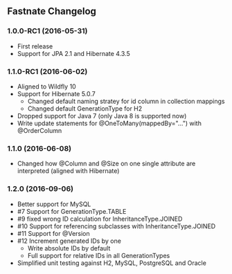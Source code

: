 Fastnate Changelog
------------------

### 1.0.0-RC1 (2016-05-31)
* First release
* Support for JPA 2.1 and Hibernate 4.3.5

### 1.1.0-RC1 (2016-06-02)
* Aligned to Wildfly 10
* Support for Hibernate 5.0.7
    * Changed default naming stratey for id column in collection mappings
    * Changed default GenerationType for H2
* Dropped support for Java 7 (only Java 8 is supported now)
* Write update statements for @OneToMany(mappedBy="...") with @OrderColumn

### 1.1.0 (2016-06-08)
* Changed how @Column and @Size on one single attribute are interpreted (aligned with Hibernate)

### 1.2.0 (2016-09-06)
* Better support for MySQL
* #7 Support for GenerationType.TABLE
* #9 fixed wrong ID calculation for InheritanceType.JOINED
* #10 Support for referencing subclasses with InheritanceType.JOINED 
* #11 Support for @Version
* #12 Increment generated IDs by one
	* Write absolute IDs by default
	* Full support for relative IDs in all GenerationTypes
* Simplified unit testing against H2, MySQL, PostgreSQL and Oracle
